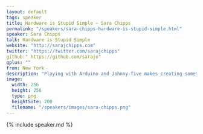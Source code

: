 ```yaml
---
layout: default
tags: speaker
title: Hardware is Stupid Simple – Sara Chipps
permalink: "/speakers/sara-chipps-hardware-is-stupid-simple.html"
speaker: Sara Chipps
talk: Hardware is Stupid Simple
website: "http://sarajchipps.com"
twitter: "https://twitter.com/sarajchipps"
github:" https://github.com/sarajo"
gplus: ""
from: New York
description: "Playing with Arduino and Johnny-five makes creating something from practically nothing amazingly easy. Come tinker with robots for a bit, we'll make things roll, we'll make things light up, we'll make things input and output. All with just a few lines of Javascript and a bunch of super cheap parts. "
image:
  width: 256
  height: 256
  type: png
  heightSite: 200
  filename: "/speakers/images/sara-chipps.png"
---
```


{% include speaker.md %}
